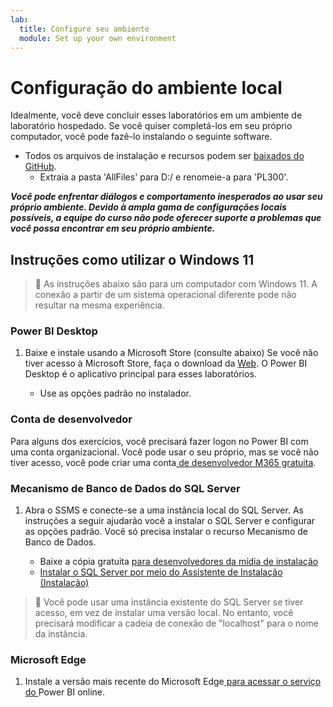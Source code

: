 ```yaml
---
lab:
  title: Configure seu ambiente
  module: Set up your own environment
---
```


# Configuração do ambiente local

Idealmente, você deve concluir esses laboratórios em um ambiente de laboratório hospedado. Se você quiser completá-los em seu próprio computador, você pode fazê-lo instalando o seguinte software.

- Todos os arquivos de instalação e recursos podem ser [baixados do GitHub](https://github.com/MicrosoftLearning/PL-300-Microsoft-Power-BI-Data-Analyst/raw/Main/AllfilesDownload.zip).
  - Extraia a pasta 'AllFiles' para D:/ e renomeie-a para 'PL300'.

***Você pode enfrentar diálogos e comportamento inesperados ao usar seu próprio ambiente. Devido à ampla gama de configurações locais possíveis, a equipe do curso não pode oferecer suporte a problemas que você possa encontrar em seu próprio ambiente.***

## Instruções como utilizar o Windows 11

> &#128221; As instruções abaixo são para um computador com Windows 11. A conexão a partir de um sistema operacional diferente pode não resultar na mesma experiência.

### Power BI Desktop

1. Baixe e instale usando a Microsoft Store (consulte abaixo) Se você não tiver acesso à Microsoft Store, faça o download da [Web](https://www.microsoft.com/download/details.aspx?id=58494). O Power BI Desktop é o aplicativo principal para esses laboratórios.

    - Use as opções padrão no instalador.

### Conta de desenvolvedor

Para alguns dos exercícios, você precisará fazer logon no Power BI com uma conta organizacional. Você pode usar o seu próprio, mas se você não tiver acesso, você pode criar uma conta[ de desenvolvedor M365 gratuita](https://developer.microsoft.com/en-us/microsoft-365/dev-program).

### Mecanismo de Banco de Dados do SQL Server

1. Abra o SSMS e conecte-se a uma instância local do SQL Server. As instruções a seguir ajudarão você a instalar o SQL Server e configurar as opções padrão. Você só precisa instalar o recurso Mecanismo de Banco de Dados.

    - Baixe a cópia gratuita [para desenvolvedores da mídia de instalação](https://www.microsoft.com/sql-server/sql-server-downloads?SilentAuth=1&f=255&MSPPError=-2147217396&rtc=1)
    - [Instalar o SQL Server por meio do Assistente de Instalação (Instalação)](https://learn.microsoft.com/sql/database-engine/install-windows/install-sql-server-from-the-installation-wizard-setup)

> &#128221; Você pode usar uma instância existente do SQL Server se tiver acesso, em vez de instalar uma versão local. No entanto, você precisará modificar a cadeia de conexão de "localhost" para o nome da instância.

### Microsoft Edge

1. Instale a versão mais recente do Microsoft Edge[ para acessar o serviço do ](https://microsoft.com/edge)Power BI online.
